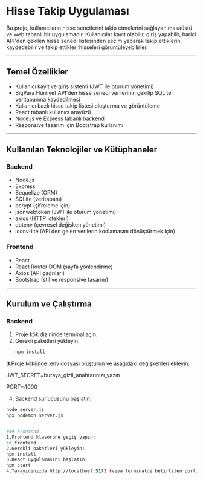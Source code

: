 # Hisse Takip Uygulaması

Bu proje, kullanıcıların hisse senetlerini takip etmelerini sağlayan masaüstü ve web tabanlı bir uygulamadır. Kullanıcılar kayıt olabilir, giriş yapabilir, harici API'den çekilen hisse senedi listesinden seçim yaparak takip ettiklerini kaydedebilir ve takip ettikleri hisseleri görüntüleyebilirler.

---

## Temel Özellikler

- Kullanıcı kayıt ve giriş sistemi (JWT ile oturum yönetimi)
- BigPara Hürriyet API'den hisse senedi verilerinin çekilip SQLite veritabanına kaydedilmesi
- Kullanıcı bazlı hisse takip listesi oluşturma ve görüntüleme
- React tabanlı kullanıcı arayüzü
- Node.js ve Express tabanlı backend
- Responsive tasarım için Bootstrap kullanımı

---

## Kullanılan Teknolojiler ve Kütüphaneler

### Backend

- Node.js
- Express
- Sequelize (ORM)
- SQLite (veritabanı)
- bcrypt (şifreleme için)
- jsonwebtoken (JWT ile oturum yönetimi)
- axios (HTTP istekleri)
- dotenv (çevresel değişken yönetimi)
- iconv-lite (API’den gelen verilerin kodlamasını dönüştürmek için)

### Frontend

- React
- React Router DOM (sayfa yönlendirme)
- Axios (API çağrıları)
- Bootstrap (stil ve responsive tasarım)

---

## Kurulum ve Çalıştırma

### Backend

1. Proje kök dizininde terminal açın.
2. Gerekli paketleri yükleyin:
   ```bash
   npm install
**3**.Proje kökünde .env dosyası oluşturun ve aşağıdaki değişkenleri ekleyin:

JWT_SECRET=buraya_gizli_anahtarınızı_yazın

PORT=4000

4. Backend sunucusunu başlatın:
```bash
node server.js
npx nodemon server.js


### Frontend
1.Frontend klasörüne geçiş yapın:
cd frontend
2.Gerekli paketleri yükleyin:
npm install
3.React uygulamasını başlatın:
npm start
4.Tarayıcınızda http://localhost:5173 (veya terminalde belirtilen port) adresini açın.
